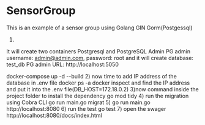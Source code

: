 # SensorGroup
This is an example  of a sensor group using Golang GIN Gorm(Postgessql)


1)
It will create two containers Postgresql
and PostgreSQL Admin PG admin username: admin@admin.com, password: root
and it will create database: test_db
PG admin URL: http://localhost:5050

docker-compose up -d --build
2) now time to add IP address of the database in .env file
docker ps -a
docker inspect <postgress containere id>
and find the IP address and put it into the .env file(DB_HOST=172.18.0.2)
3)now command inside the project folder to install the dependency
go mod tidy
4) run the migration using Cobra CLI
go run main.go migrat
5) go run main.go
http://localhost:8080
6) run the test
  go test
7) open the swager
http://localhost:8080/docs/index.html

